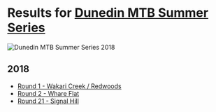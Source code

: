 # Results for [Dunedin MTB Summer Series](https://www.facebook.com/groups/DunedinMTBSummerSeries/)
![Dunedin MTB Summer Series 2018](https://dunedinmtbsummerseries.github.io/results/2018-results-banner.png "Dunedin MTB Summer Series 2018")
## 2018
* [Round 1 - Wakari Creek / Redwoods](https://dunedinmtbsummerseries.github.io/results/2018/round-1/)
* [Round 2 - Whare Flat](https://dunedinmtbsummerseries.github.io/results/2018/round-2/)
* [Round 21 - Signal Hill](https://dunedinmtbsummerseries.github.io/results/2018/round-21/)
